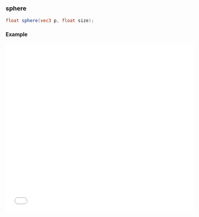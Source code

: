 ### sphere

```glsl
float sphere(vec3 p, float size);
```

#### Example
<iframe width="100%" height="450px" src="/sculpture/-LM-Nx6cvMmlbdKKiB64?example=true&embed=true" frameborder="0"></iframe>
